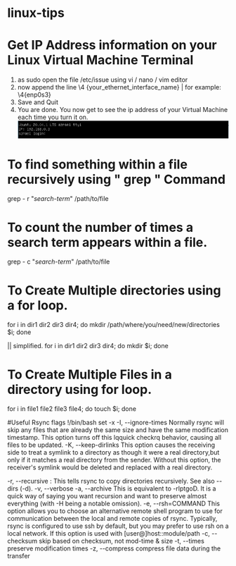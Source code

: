 # linux-tips

# Get IP Address information on your Linux Virtual Machine Terminal
1. as sudo open the file /etc/issue using vi / nano / vim editor
2. now append the line \4 {your_ethernet_interface_name} | for example: \4{enp0s3} 
3. Save and Quit
4. You are done. 
You now get to see the ip address of your Virtual Machine each time you turn it on.
![Login Screen on VM](https://github.com/maheshgprasad/linux-tips/blob/master/Azrael_1.PNG)

# To find something within a file recursively using " grep  " Command
grep - r "*search-term*"  /path/to/file
  
# To count the number of times a search term appears within a file.
grep - c "*search-term*"  /path/to/file

# To Create Multiple directories using a for loop.
for i in dir1 dir2 dir3 dir4; do mkdir /path/where/you/need/new/directories $i; done

|| simplified. for i in dir1 dir2 dir3 dir4; do mkdir $i; done

# To Create Multiple Files in a directory using  for loop.
for i in file1 file2 file3 file4; do touch $i; done

#Useful Rsync flags
!/bin/bash
set -x
 -I, --ignore-times
  Normally rsync will skip any files that are already the same size and have the same modification timestamp.
  This option turns off this lqquick checkrq behavior, causing all files to be updated.
 -K, --keep-dirlinks
 This option causes the receiving side to treat a symlink to a directory as though it were a real directory,but only if it matches a real directory from the sender.
 Without this option, the receiver's symlink would be deleted and replaced with a real directory.

 -r, --recursive : This tells rsync to copy directories recursively. See also --dirs (-d).
 -v, --verbose
 -a, --archive
  This is equivalent to -rlptgoD. It is a quick way of saying you want recursion and want to preserve almost everything (with -H being a notable omission).
 -e, --rsh=COMMAND
  This option allows you to choose an alternative remote shell program to use for communication between the local and remote copies of rsync.
  Typically, rsync is configured to use ssh by default, but you may prefer to use rsh on a local network.
  If this option is used with [user@]host::module/path
 -c, --checksum              skip based on checksum, not mod-time & size
 -t, --times                 preserve modification times
 -z, --compress              compress file data during the transfer


